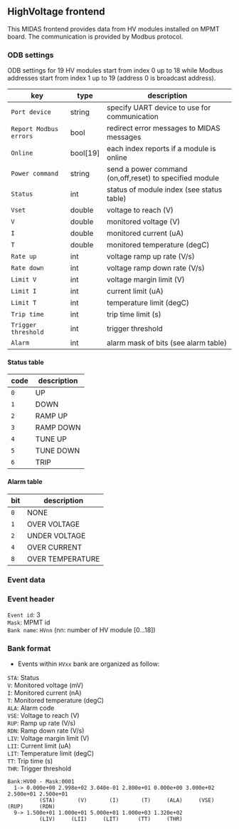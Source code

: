 ## HighVoltage frontend

This MIDAS frontend provides data from HV modules installed on MPMT board. The communication is provided by Modbus protocol.

### ODB settings

ODB settings for 19 HV modules start from index 0 up to 18 while Modbus addresses start from index 1 up to 19 (address 0 is
broadcast address).

| key | type | description | 
|------|------|-----------|
|```Port device```|string|specify UART device to use for communication|
|```Report Modbus errors```|bool|redirect error messages to MIDAS messages|
|```Online```|bool[19]|each index reports if a module is online|
|```Power command```|string|send a power command (on,off,reset) to specified module|
|```Status```|int|status of module index (see status table)|
|```Vset```|double|voltage to reach (V)|
|```V```|double|monitored voltage (V)|
|```I```|double|monitored current (uA)|
|```T```|double|monitored temperature (degC)|
|```Rate up```|int|voltage ramp up rate (V/s)|
|```Rate down```|int|voltage ramp down rate (V/s)|
|```Limit V```|int|voltage margin limit (V)|
|```Limit I```|int|current limit (uA)|
|```Limit T```|int|temperature limit (degC)|
|```Trip time```|int|trip time limit (s)|
|```Trigger threshold```|int|trigger threshold|
|```Alarm```|int|alarm mask of bits (see alarm table)|

#### Status table

|code|description|
|----|-----------|
|```0```|UP|
|```1```|DOWN|
|```2```|RAMP UP|
|```3```|RAMP DOWN|
|```4```|TUNE UP|
|```5```|TUNE DOWN|
|```6```|TRIP|

#### Alarm table

|bit|description|
|----|-----------|
|```0```|NONE|
|```1```|OVER VOLTAGE|
|```2```|UNDER VOLTAGE|
|```4```|OVER CURRENT|
|```8```|OVER TEMPERATURE|

### Event data

### Event header

`Event id`: 3\
`Mask`: MPMT id\
`Bank name`: `HVnn` (nn: number of HV module [0...18])

### Bank format

- Events within `HVxx` bank are organized as follow:

`STA`: Status\
`V`: Monitored voltage (mV)\
`I`: Monitored current (nA)\
`T`: Monitored temperature (degC)\
`ALA`: Alarm code\
`VSE`: Voltage to reach (V)\
`RUP`: Ramp up rate (V/s)\
`RDN`: Ramp down rate (V/s)\
`LIV`: Voltage margin limit (V)\
`LII`: Current limit (uA)\
`LIT`: Temperature limit (degC)\
`TT`: Trip time (s)\
`THR`: Trigger threshold

```
Bank:HV00 - Mask:0001
  1-> 0.000e+00 2.998e+02 3.040e-01 2.800e+01 0.000e+00 3.000e+02 2.500e+01 2.500e+01
          (STA)       (V)       (I)       (T)     (ALA)     (VSE)     (RUP)     (RDN)
  9-> 1.500e+01 1.000e+01 5.000e+01 1.000e+03 1.320e+02 
          (LIV)     (LII)     (LIT)      (TT)     (THR)     
```
